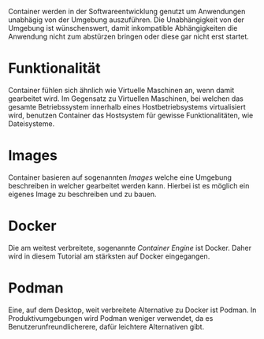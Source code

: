 Container werden in der Softwareentwicklung genutzt um Anwendungen unabhägig von der Umgebung auszuführen. Die Unabhängigkeit von der Umgebung ist wünschenswert, damit inkompatible Abhängigkeiten die Anwendung nicht zum abstürzen bringen oder diese gar nicht erst startet.

# Funktionalität

Container fühlen sich ähnlich wie Virtuelle Maschinen an, wenn damit gearbeitet wird. Im Gegensatz zu Virtuellen Maschinen, bei welchen das gesamte Betriebssystem innerhalb eines Hostbetriebsystems virtualisiert wird, benutzen Container das Hostsystem für gewisse Funktionalitäten, wie Dateisysteme.

# Images

Container basieren auf sogenannten _Images_ welche eine Umgebung beschreiben in welcher gearbeitet werden kann. Hierbei ist es möglich ein eigenes Image zu beschreiben und zu bauen.

# Docker

Die am weitest verbreitete, sogenannte _Container Engine_ ist Docker. Daher wird in diesem Tutorial am stärksten auf Docker eingegangen.

# Podman

Eine, auf dem Desktop, weit verbreitete Alternative zu Docker ist Podman. In Produktivumgebungen wird Podman weniger verwendet, da es Benutzerunfreundlicherere, dafür leichtere Alternativen gibt.
